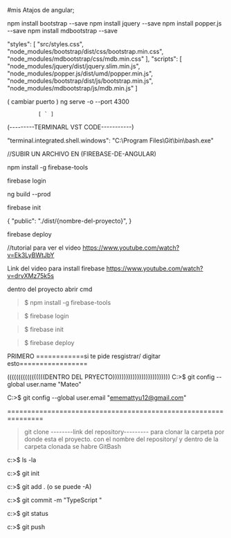 #mis Atajos de angular;
<!-- -------------------------------------->
npm install bootstrap --save
npm install jquery --save
npm install popper.js --save
npm install mdbootstrap --save

"styles": [
              "src/styles.css",
              "node_modules/bootstrap/dist/css/bootstrap.min.css",
              "node_modules/mdbootstrap/css/mdb.min.css"
            ],
            "scripts": [
              "node_modules/jquery/dist/jquery.slim.min.js",
              "node_modules/popper.js/dist/umd/popper.min.js",
              "node_modules/bootstrap/dist/js/bootstrap.min.js",
              "node_modules/mdbootstrap/js/mdb.min.js"
            ]


( cambiar puerto )
ng serve -o --port 4300   

              [ ` ]


(---------TERMINARL VST CODE-----------)

"terminal.integrated.shell.windows": "C:\\Program Files\\Git\\bin\\bash.exe"

<!-----------------------SUBIR ARCHIVOS DE ANGULAR EN RIFEBASE------------------------------------>
//SUBIR UN ARCHIVO EN (FIREBASE-DE-ANGULAR)

npm install -g firebase-tools

firebase login

ng build --prod

firebase init

{
    "public": "./dist/{nombre-del-proyecto}",
}

firebase deploy

//tutorial para ver el video
https://www.youtube.com/watch?v=Ek3LyBWtJbY

<!---------------INSTALAR FIREBASE Y SUBIR ARCHIVOS DE HTML-------------------------->

Link del video para install firebase https://www.youtube.com/watch?v=drvXMz75k5s

dentro del proyecto abrir cmd

>$ npm install -g firebase-tools

>$ firebase login

>$ firebase init

>$ firebase deploy



<!--------------SUBIR ARCHIVO EN GITHUB-------------->
PRIMERO
============si te pide resgistrar/ digitar esto=================

(((((((((((((((((DENTRO DEL PRYECTO))))))))))))))))))))))))))
C:>$ git config --global user.name "Mateo"

C:>$ git config --global user.email "ememattyu12@gmail.com"

===============================================================
> git clone --------link del repository---------
para clonar la carpeta por donde esta el proyecto.
con el nombre del repository/ y dentro de la carpeta clonada se habre GitBash



c:>$ ls -la

c:>$ git init

c:>$ git add . (o se puede -A)

c:>$ git commit -m "TypeScript "

c:>$ git status

c:>$ git push
